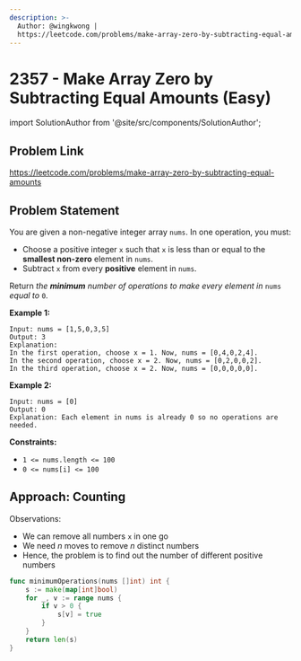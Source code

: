 ```yaml
---
description: >-
  Author: @wingkwong |
  https://leetcode.com/problems/make-array-zero-by-subtracting-equal-amounts
---
```


# 2357 - Make Array Zero by Subtracting Equal Amounts (Easy)

import SolutionAuthor from '@site/src/components/SolutionAuthor';

## Problem Link

https://leetcode.com/problems/make-array-zero-by-subtracting-equal-amounts

## Problem Statement

You are given a non-negative integer array `nums`. In one operation, you must:

* Choose a positive integer `x` such that `x` is less than or equal to the **smallest non-zero** element in `nums`.
* Subtract `x` from every **positive** element in `nums`.

Return _the **minimum** number of operations to make every element in_ `nums` _equal to_ `0`.

**Example 1:**

```
Input: nums = [1,5,0,3,5]
Output: 3
Explanation:
In the first operation, choose x = 1. Now, nums = [0,4,0,2,4].
In the second operation, choose x = 2. Now, nums = [0,2,0,0,2].
In the third operation, choose x = 2. Now, nums = [0,0,0,0,0].
```

**Example 2:**

```
Input: nums = [0]
Output: 0
Explanation: Each element in nums is already 0 so no operations are needed.
```

**Constraints:**

* `1 <= nums.length <= 100`
* `0 <= nums[i] <= 100`

## Approach: Counting

Observations:

- We can remove all numbers `x` in one go
- We need $n$ moves to remove $n$ distinct numbers 
- Hence, the problem is to find out the number of different positive numbers

<SolutionAuthor name="@wingkwong"/>

```go
func minimumOperations(nums []int) int {
    s := make(map[int]bool)
    for _, v := range nums {
        if v > 0 { 
            s[v] = true
        }
    }
    return len(s)
}
```
